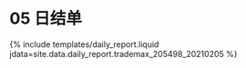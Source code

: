 # 05 日结单

{% include  templates/daily_report.liquid jdata=site.data.daily_report.trademax_205498_20210205 %}